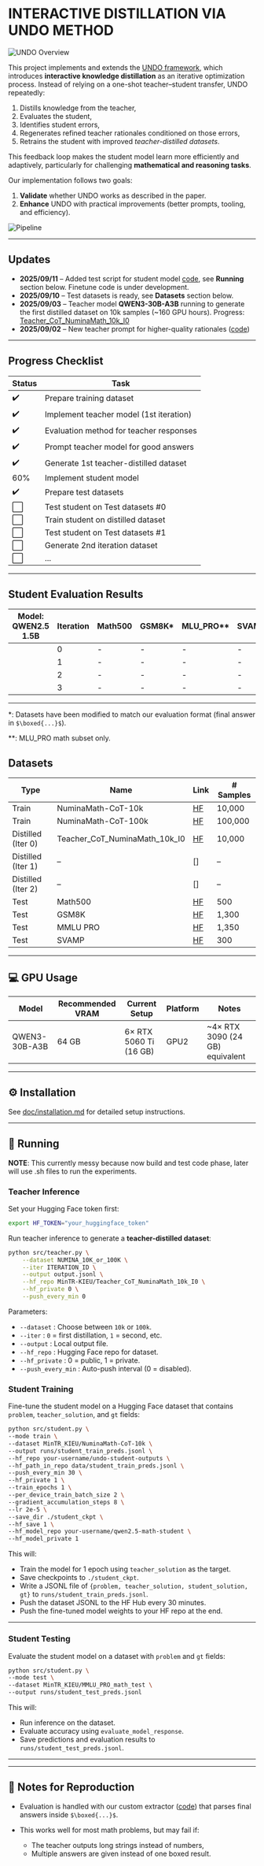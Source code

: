 
# INTERACTIVE DISTILLATION VIA UNDO METHOD

![UNDO Overview](vis/UNDO.png)

This project implements and extends the [UNDO framework](https://arxiv.org/pdf/2504.02521), which introduces **interactive knowledge distillation** as an iterative optimization process.
Instead of relying on a one-shot teacher–student transfer, UNDO repeatedly:

1. Distills knowledge from the teacher,
2. Evaluates the student,
3. Identifies student errors,
4. Regenerates refined teacher rationales conditioned on those errors,
5. Retrains the student with improved *teacher-distilled datasets*.

This feedback loop makes the student model learn more efficiently and adaptively, particularly for challenging **mathematical and reasoning tasks**.

Our implementation follows two goals:

1. **Validate** whether UNDO works as described in the paper.
2. **Enhance** UNDO with practical improvements (better prompts, tooling, and efficiency).

![Pipeline](vis/UNDO_pipe.png)

---

##  Updates
* **2025/09/11** – Added test script for student model [code](src/student.py), see **Running** section below. Finetune code is under development.
* **2025/09/10** – Test datasets is ready, see **Datasets** section below.
* **2025/09/03** – Teacher model **QWEN3-30B-A3B** running to generate the first distilled dataset on 10k samples (\~160 GPU hours). Progress: [Teacher\_CoT\_NuminaMath\_10k\_I0](https://huggingface.co/datasets/MinTR-KIEU/Teacher_CoT_NuminaMath_10k_I0)
* **2025/09/02** – New teacher prompt for higher-quality rationales ([code](src/prompt/teacher_prompt.py))

---

## Progress Checklist

| Status | Task                                    |
| ------ | --------------------------------------- |
| ✔️     | Prepare training dataset                |
| ✔️     | Implement teacher model (1st iteration) |
| ✔️     | Evaluation method for teacher responses |
| ✔️     | Prompt teacher model for good answers   |
| ✔️       | Generate 1st teacher-distilled dataset  |
| 60%      | Implement student model                 |
| ✔️     | Prepare test datasets                |
| ⬜      | Test student on Test datasets  #0         |
| ⬜      | Train student on distilled dataset      |
| ⬜      | Test student on Test datasets  #1        |
| ⬜      | Generate 2nd iteration dataset          |
| ⬜      | ...         |


---
## Student Evaluation Results

| Model: QWEN2.5 1.5B | Iteration | Math500 | GSM8K* | MLU_PRO** | SVAMP* |
| ------------------- | --------- | ------- | ------ | -------- | ------ |
|                     | 0         | -       | -      | -        | -      |
|                     | 1         | -       | -      | -        | -      |
|                     | 2         | -       | -      | -        | -      |
|                     | 3         | -       | -      | -        | -      |
---
*: Datasets have been modified to match our evaluation format (final answer in `$\boxed{...}$`).

**: MLU_PRO math subset only.
##  Datasets

| Type               | Name                              | Link                                                                             | # Samples |
| ------------------ | --------------------------------- | -------------------------------------------------------------------------------- | --------- |
| Train              | NuminaMath-CoT-10k                | [HF](https://huggingface.co/datasets/MinTR-KIEU/NuminaMath-CoT-10k)            | 10,000    |
| Train              | NuminaMath-CoT-100k               | [HF](https://huggingface.co/datasets/MinTR-KIEU/NuminaMath-CoT-100k)           | 100,000   |
| Distilled (Iter 0) | Teacher\_CoT\_NuminaMath\_10k\_I0 | [HF](https://huggingface.co/datasets/MinTR-KIEU/Teacher_CoT_NuminaMath_10k_I0) | 10,000    |
| Distilled (Iter 1) | –                                 | \[]                                                                              | –         |
| Distilled (Iter 2) | –                                 | \[]                                                                              | –         |
| Test               | Math500                           | [HF](https://huggingface.co/datasets/HuggingFaceH4/MATH-500)                   | 500       |
| Test               | GSM8K                             | [HF](https://huggingface.co/datasets/MinTR-KIEU/Test_gsm8k_boxed)              | 1,300       |
| Test               | MMLU PRO                          | [HF](https://huggingface.co/datasets/MinTR-KIEU/Test_MMLU_Pro_math_boxed)      | 1,350     |
| Test               | SVAMP                             | [HF](https://huggingface.co/datasets/MinTR-KIEU/Test_SVAMP_boxed)              | 300     |

---

## 💻 GPU Usage

| Model         | Recommended VRAM | Current Setup               | Platform | Notes                            |
| ------------- | ---------------- | --------------------------- | -------- | -------------------------------- |
| QWEN3-30B-A3B | 64 GB            | 6× RTX 5060 Ti (16 GB)     | GPU2     | \~4× RTX 3090 (24 GB) equivalent |

---

## ⚙️ Installation

See [doc/installation.md](doc/installation.md) for detailed setup instructions.

---

## 🚀 Running
**NOTE**: This currently messy because now build and test code phase, later will use .sh files to run the experiments.

### Teacher Inference

Set your Hugging Face token first:

```bash
export HF_TOKEN="your_huggingface_token"
```

Run teacher inference to generate a **teacher-distilled dataset**:

```bash
python src/teacher.py \
    --dataset NUMINA_10K_or_100K \
    --iter ITERATION_ID \
    --output output.jsonl \
    --hf_repo MinTR-KIEU/Teacher_CoT_NuminaMath_10k_I0 \
    --hf_private 0 \
    --push_every_min 0
```

Parameters:

* `--dataset` : Choose between `10k` or `100k`.
* `--iter` : `0` = first distillation, `1` = second, etc.
* `--output` : Local output file.
* `--hf_repo` : Hugging Face repo for dataset.
* `--hf_private` : 0 = public, 1 = private.
* `--push_every_min` : Auto-push interval (0 = disabled).


### Student Training
Fine-tune the student model on a Hugging Face dataset that contains `problem`, `teacher_solution`, and `gt` fields:


```bash
python src/student.py \
--mode train \
--dataset MinTR_KIEU/NuminaMath-CoT-10k \
--output runs/student_train_preds.jsonl \
--hf_repo your-username/undo-student-outputs \
--hf_path_in_repo data/student_train_preds.jsonl \
--push_every_min 30 \
--hf_private 1 \
--train_epochs 1 \
--per_device_train_batch_size 2 \
--gradient_accumulation_steps 8 \
--lr 2e-5 \
--save_dir ./student_ckpt \
--hf_save 1 \
--hf_model_repo your-username/qwen2.5-math-student \
--hf_model_private 1
```


This will:
- Train the model for 1 epoch using `teacher_solution` as the target.
- Save checkpoints to `./student_ckpt`.
- Write a JSONL file of `{problem, teacher_solution, student_solution, gt}` to `runs/student_train_preds.jsonl`.
- Push the dataset JSONL to the HF Hub every 30 minutes.
- Push the fine-tuned model weights to your HF repo at the end.


---


### Student Testing
Evaluate the student model on a dataset with `problem` and `gt` fields:


```bash
python src/student.py \
--mode test \
--dataset MinTR_KIEU/MMLU_PRO_math_test \
--output runs/student_test_preds.jsonl
```


This will:
- Run inference on the dataset.
- Evaluate accuracy using `evaluate_model_response`.
- Save predictions and evaluation results to `runs/student_test_preds.jsonl`.


---
---

## 📝 Notes for Reproduction

* Evaluation is handled with our custom extractor ([code](src/evaluate.py)) that parses final answers inside `$\boxed{...}$`.
* This works well for most math problems, but may fail if:

  * The teacher outputs long strings instead of numbers,
  * Multiple answers are given instead of one boxed result.

